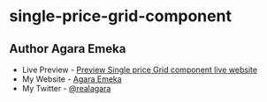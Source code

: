 # single-price-grid-component
## Author Agara Emeka


- Live Preview - [Preview Single price Grid component live website](https://agara-single-column-pricingcomponent.netlify.app/)
- My Website - [Agara Emeka ](https://www.emekaagara.com)
- My Twitter - [@realagara](https://www.twitter.com/@realagara)
